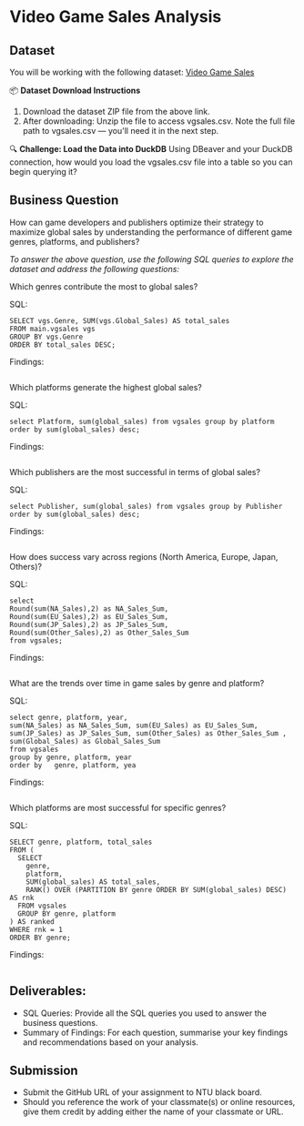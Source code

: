 # Video Game Sales Analysis

## Dataset

You will be working with the following dataset: [Video Game Sales](https://www.kaggle.com/datasets/gregorut/videogamesales?resource=download)

📦 **Dataset Download Instructions**
1. Download the dataset ZIP file from the above link.
2. After downloading: Unzip the file to access vgsales.csv. Note the full file path to vgsales.csv — you'll need it in the next step.

🔍 **Challenge: Load the Data into DuckDB**
Using DBeaver and your DuckDB connection, how would you load the vgsales.csv file into a table so you can begin querying it?

## Business Question
How can game developers and publishers optimize their strategy to maximize global sales by understanding the performance of different game genres, platforms, and publishers?

*To answer the above question, use the following SQL queries to explore the dataset and address the following questions:*

Which genres contribute the most to global sales?

SQL:
```
SELECT vgs.Genre, SUM(vgs.Global_Sales) AS total_sales  
FROM main.vgsales vgs
GROUP BY vgs.Genre
ORDER BY total_sales DESC;

```
Findings:
```

```
Which platforms generate the highest global sales?

SQL:
```
select Platform, sum(global_sales) from vgsales group by platform order by sum(global_sales) desc;

```
Findings:
```

```
Which publishers are the most successful in terms of global sales?

SQL:
```
select Publisher, sum(global_sales) from vgsales group by Publisher order by sum(global_sales) desc;
```
Findings:
```findings

```
How does success vary across regions (North America, Europe, Japan, Others)?

SQL:
```
select  
Round(sum(NA_Sales),2) as NA_Sales_Sum, 
Round(sum(EU_Sales),2) as EU_Sales_Sum, 
Round(sum(JP_Sales),2) as JP_Sales_Sum, 
Round(sum(Other_Sales),2) as Other_Sales_Sum 
from vgsales;

```
Findings:
```findings

```
What are the trends over time in game sales by genre and platform?

SQL:
```
select genre, platform, year, 
sum(NA_Sales) as NA_Sales_Sum, sum(EU_Sales) as EU_Sales_Sum, sum(JP_Sales) as JP_Sales_Sum, sum(Other_Sales) as Other_Sales_Sum , sum(Global_Sales) as Global_Sales_Sum 
from vgsales 
group by genre, platform, year
order by   genre, platform, yea

```
Findings:
```findings

```
Which platforms are most successful for specific genres?

SQL:
```
SELECT genre, platform, total_sales
FROM (
  SELECT 
    genre,
    platform,
    SUM(global_sales) AS total_sales,
    RANK() OVER (PARTITION BY genre ORDER BY SUM(global_sales) DESC) AS rnk
  FROM vgsales
  GROUP BY genre, platform
) AS ranked
WHERE rnk = 1
ORDER BY genre;

```
Findings:
```findings

```
## Deliverables:
- SQL Queries: Provide all the SQL queries you used to answer the business questions.
- Summary of Findings: For each question, summarise your key findings and recommendations based on your analysis.

## Submission

- Submit the GitHub URL of your assignment to NTU black board.
- Should you reference the work of your classmate(s) or online resources, give them credit by adding either the name of your classmate or URL.

